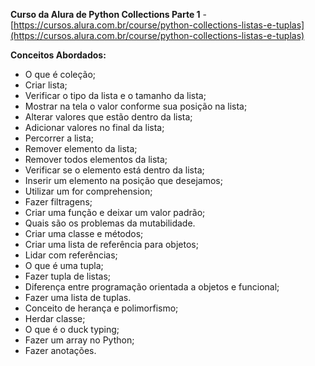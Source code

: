 **Curso da Alura de Python Collections Parte 1** - [https://cursos.alura.com.br/course/python-collections-listas-e-tuplas](https://cursos.alura.com.br/course/python-collections-listas-e-tuplas)

**Conceitos Abordados:**
- O que é coleção;
- Criar lista;
- Verificar o tipo da lista e o tamanho da lista;
- Mostrar na tela o valor conforme sua posição na lista;
- Alterar valores que estão dentro da lista;
- Adicionar valores no final da lista;
- Percorrer a lista;
- Remover elemento da lista;
- Remover todos elementos da lista;
- Verificar se o elemento está dentro da lista;
- Inserir um elemento na posição que desejamos;
- Utilizar um for comprehension;
- Fazer filtragens;
- Criar uma função e deixar um valor padrão;
- Quais são os problemas da mutabilidade.
- Criar uma classe e métodos;
- Criar uma lista de referência para objetos;
- Lidar com referências;
- O que é uma tupla;
- Fazer tupla de listas;
- Diferença entre programação orientada a objetos e funcional;
- Fazer uma lista de tuplas.
- Conceito de herança e polimorfismo;
- Herdar classe;
- O que é o duck typing;
- Fazer um array no Python;
- Fazer anotações.